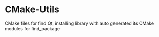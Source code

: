 # CMake-Utils
CMake files for find Qt, installing library with auto generated its CMake modules for find_package
